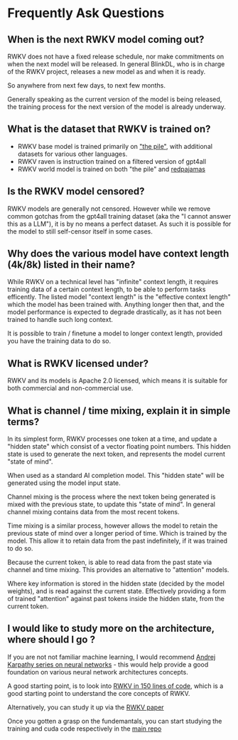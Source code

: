# Frequently Ask Questions

## When is the next RWKV model coming out?

RWKV does not have a fixed release schedule, nor make commitments on when the next model will be released. In general BlinkDL, who is in charge of the RWKV project, releases a new model as and when it is ready.

So anywhere from next few days, to next few months.

Generally speaking as the current version of the model is being released, the training process for the next version of the model is already underway.

## What is the dataset that RWKV is trained on?

- RWKV base model is trained primarily on ["the pile"](https://pile.eleuther.ai/), with additional datasets for various other languages.
- RWKV raven is instruction trained on a filtered version of gpt4all
- RWKV world model is trained on both "the pile" and [redpajamas](https://github.com/togethercomputer/RedPajama-Data)

## Is the RWKV model censored?

RWKV models are generally not censored. However while we remove common gotchas from the gpt4all training dataset (aka the "I cannot answer this as a LLM"), it is by no means a perfect dataset. As such it is possible for the model to still self-censor itself in some cases.

## Why does the various model have context length (4k/8k) listed in their name? 

While RWKV on a technical level has "infinite" context length, it requires training data of a certain context length, to be able to perform tasks efficently. The listed model "context length" is the "effective context length" which the model has been trained with. Anything longer then that, and the model performance is expected to degrade drastically, as it has not been trained to handle such long context.

It is possible to train / finetune a model to longer context length, provided you have the training data to do so.

## What is RWKV licensed under?

RWKV and its models is Apache 2.0 licensed, which means it is suitable for both commercial and non-commercial use.

## What is channel / time mixing, explain it in simple terms?

In its simplest form, RWKV processes one token at a time, and update a "hidden state" which consist of a vector floating point numbers. This hidden state is used to generate the next token, and represents the model current "state of mind".

When used as a standard AI completion model. This "hidden state" will be generated using the model input state.

Channel mixing is the process where the next token being generated is mixed with the previous state, to update this "state of mind". In general channel mixing contains data from the most recent tokens.

Time mixing is a similar process, however allows the model to retain the previous state of mind over a longer period of time. Which is trained by the model. This allow it to retain data from the past indefinitely, if it was trained to do so.

Because the current token, is able to read data from the past state via channel and time mixing. This provides an alternative to "attention" models. 

Where key information is stored in the hidden state (decided by the model weights), and is read against the current state. Effectively providing a form of trained "attention" against past tokens inside the hidden state, from the current token.

## I would like to study more on the architecture, where should I go ?

If you are not not familiar machine learning, I would recommend [Andrej Karpathy series on neural networks](https://www.youtube.com/watch?v=VMj-3S1tku0&list=PLAqhIrjkxbuWI23v9cThsA9GvCAUhRvKZ&ab_channel=AndrejKarpathy) - this would help provide a good foundation on various neural network architectures concepts.

A good starting point, is to look into [RWKV in 150 lines of code](https://github.com/BlinkDL/ChatRWKV/blob/main/RWKV_in_150_lines.py), which is a good starting point to understand the core concepts of RWKV.

Alternatively, you can study it up via the [RWKV paper](https://arxiv.org/abs/2305.13048)

Once you gotten a grasp on the fundemantals, you can start studying the training and cuda code respectively in the [main repo](https://github.com/BlinkDL/RWKV-LM)